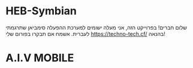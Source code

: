 # HEB-Symbian
שלום חברים!
בפרוייקט הזה, אני מעלה ישומים למערכת ההפעלה סימביאן שתרגמתי לעברית.
אשמח אם תבקרו בפורום שלי
https://techno-tech.cf/
בהנאה!
# A.I.V MOBILE
